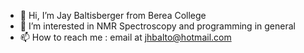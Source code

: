 - 👋 Hi, I’m Jay Baltisberger from Berea College
- 👀 I’m interested in NMR Spectroscopy and programming in general
- 📫 How to reach me : email at jhbalto@hotmail.com

<!---
jhbalto/jhbalto is a ✨ special ✨ repository because its `README.md` (this file) appears on your GitHub profile.
You can click the Preview link to take a look at your changes.
--->
